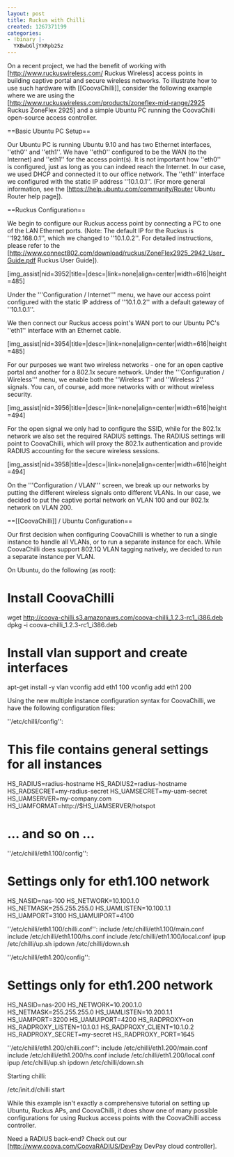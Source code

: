 ```yaml
---
layout: post
title: Ruckus with Chilli
created: 1267371199
categories:
- !binary |-
  YXBwbGljYXRpb25z
---
```

On a recent project, we had the benefit of working with
[http://www.ruckuswireless.com/ Ruckus Wireless] access points in
building captive portal and secure wireless networks. To illustrate
how to use such hardware with [[CoovaChilli]], consider the following
example where we are using the
[http://www.ruckuswireless.com/products/zoneflex-mid-range/2925 Ruckus
ZoneFlex 2925] and a simple Ubuntu PC running the CoovaChilli
open-source access controller.
<!--break-->
==Basic Ubuntu PC Setup==

Our Ubuntu PC is running Ubuntu 9.10 and has two Ethernet interfaces,
''eth0'' and ''eth1''. We have ''eth0'' configured to be the WAN (to
the Internet) and ''eth1'' for the access point(s). It is not
important how ''eth0'' is configured, just as long as you can indeed
reach the Internet. In our case, we used DHCP and connected it to our
office network. The ''eth1'' interface we configured with the static
IP address ''10.1.0.1''. (For more general information, see the
[https://help.ubuntu.com/community/Router Ubuntu Router help page]).

==Ruckus Configuration==

We begin to configure our Ruckus access point by connecting a PC to
one of the LAN Ethernet ports. (Note: The default IP for the Ruckus is
''192.168.0.1'', which we changed to ''10.1.0.2''. For detailed
instructions, please refer to the
[http://www.connect802.com/download/ruckus/ZoneFlex2925_2942_User_Guide.pdf
Ruckus User Guide]).

[img_assist|nid=3952|title=|desc=|link=none|align=center|width=616|height=485]

Under the '''Configuration / Internet''' menu, we have our access
point configured with the static IP address of ''10.1.0.2'' with a
default gateway of ''10.1.0.1''. 

We then connect our Ruckus access point's WAN port to our Ubuntu PC's
''eth1'' interface with an Ethernet cable.

[img_assist|nid=3954|title=|desc=|link=none|align=center|width=616|height=485]

For our purposes we want two wireless networks - one for an open
captive portal and another for a 802.1x secure network. Under the
'''Configuration / Wireless''' menu, we enable both the ''Wireless
1'' and ''Wireless 2'' signals. You can, of course, add more networks
with or without wireless security.

[img_assist|nid=3956|title=|desc=|link=none|align=center|width=616|height=494]

For the open signal we only had to configure the SSID, while for the
802.1x network we also set the required RADIUS settings. The RADIUS
settings will point to CoovaChilli, which will proxy the 802.1x
authentication and provide RADIUS accounting for the secure wireless
sessions.

[img_assist|nid=3958|title=|desc=|link=none|align=center|width=616|height=494]

On the '''Configuration / VLAN''' screen, we break up our networks by
putting the different wireless signals onto different VLANs. In our
case, we decided to put the captive portal network on VLAN 100 and our
802.1x network on VLAN 200.

==[[CoovaChilli]] / Ubuntu Configuration==

Our first decision when configuring CoovaChilli is whether to run a
single instance to handle all VLANs, or to run a separate instance for
each. While CoovaChilli does support 802.1Q VLAN tagging natively, we
decided to run a separate instance per VLAN.

On Ubuntu, do the following (as root):

 # Install CoovaChilli
 wget http://coova-chilli.s3.amazonaws.com/coova-chilli_1.2.3-rc1_i386.deb
 dpkg -i coova-chilli_1.2.3-rc1_i386.deb
 
 # Install vlan support and create interfaces
 apt-get install -y vlan
 vconfig add eth1 100
 vconfig add eth1 200

Using the new multiple instance configuration syntax for CoovaChilli,
we have the following configuration files:

''/etc/chilli/config'':
 # This file contains general settings for all instances
 HS_RADIUS=radius-hostname
 HS_RADIUS2=radius-hostname
 HS_RADSECRET=my-radius-secret
 HS_UAMSECRET=my-uam-secret
 HS_UAMSERVER=my-company.com
 HS_UAMFORMAT=http://\$HS_UAMSERVER/hotspot
 # ... and so on ...

''/etc/chilli/eth1.100/config'':
 # Settings only for eth1.100 network
 HS_NASID=nas-100
 HS_NETWORK=10.100.1.0
 HS_NETMASK=255.255.255.0
 HS_UAMLISTEN=10.100.1.1
 HS_UAMPORT=3100
 HS_UAMUIPORT=4100

''/etc/chilli/eth1.100/chilli.conf'':
 include /etc/chilli/eth1.100/main.conf
 include /etc/chilli/eth1.100/hs.conf
 include /etc/chilli/eth1.100/local.conf
 ipup    /etc/chilli/up.sh
 ipdown  /etc/chilli/down.sh

''/etc/chilli/eth1.200/config'':
 # Settings only for eth1.200 network
 HS_NASID=nas-200
 HS_NETWORK=10.200.1.0
 HS_NETMASK=255.255.255.0
 HS_UAMLISTEN=10.200.1.1
 HS_UAMPORT=3200
 HS_UAMUIPORT=4200
 HS_RADPROXY=on
 HS_RADPROXY_LISTEN=10.1.0.1
 HS_RADPROXY_CLIENT=10.1.0.2
 HS_RADPROXY_SECRET=my-secret
 HS_RADPROXY_PORT=1645

''/etc/chilli/eth1.200/chilli.conf'':
 include /etc/chilli/eth1.200/main.conf
 include /etc/chilli/eth1.200/hs.conf
 include /etc/chilli/eth1.200/local.conf
 ipup    /etc/chilli/up.sh
 ipdown  /etc/chilli/down.sh

Starting chilli:

 /etc/init.d/chilli start

While this example isn't exactly a comprehensive tutorial on setting
up Ubuntu, Ruckus APs, and CoovaChilli, it does show one of many
possible configurations for using Ruckus access points with the
CoovaChilli access controller. 

Need a RADIUS back-end? Check out our [http://www.coova.com/CoovaRADIUS/DevPay DevPay cloud controller].
